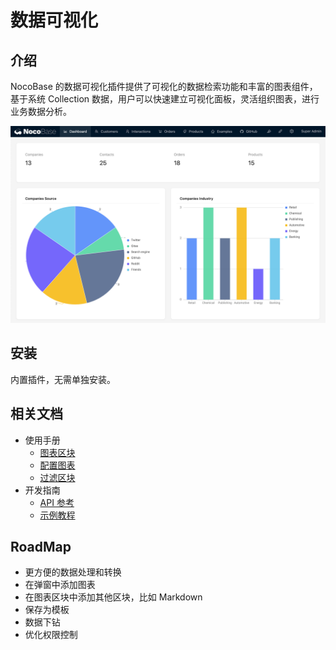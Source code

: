 # 数据可视化

<PluginInfo name="data-visualization"></PluginInfo>

## 介绍

NocoBase 的数据可视化插件提供了可视化的数据检索功能和丰富的图表组件，基于系统 Collection 数据，用户可以快速建立可视化面板，灵活组织图表，进行业务数据分析。

![](./static/2023-11-28-14-06-23.png)

## 安装

内置插件，无需单独安装。

## 相关文档

- 使用手册
  - [图表区块](./user/chart-block.md)
  - [配置图表](./user/configure.md)
  - [过滤区块](./user/filter.md)
- 开发指南
  - [API 参考](./dev/index.md)
  - [示例教程](./step-by-step/index.md)

## RoadMap

- 更方便的数据处理和转换
- 在弹窗中添加图表
- 在图表区块中添加其他区块，比如 Markdown
- 保存为模板
- 数据下钻
- 优化权限控制
